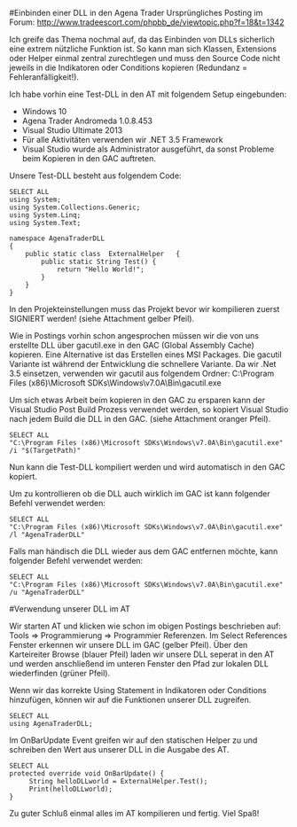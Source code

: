 #Einbinden einer DLL in den Agena Trader
Ursprüngliches Posting im Forum: http://www.tradeescort.com/phpbb_de/viewtopic.php?f=18&t=1342

Ich greife das Thema nochmal auf, da das Einbinden von DLLs sicherlich eine extrem nützliche Funktion ist. 
So kann man sich Klassen, Extensions oder Helper einmal zentral zurechtlegen und muss den Source Code nicht jeweils in die Indikatoren oder Conditions kopieren (Redundanz = Fehleranfälligkeit!).

Ich habe vorhin eine Test-DLL in den AT mit folgendem Setup eingebunden:
+ Windows 10
+ Agena Trader Andromeda 1.0.8.453
+ Visual Studio Ultimate 2013
+ Für alle Aktivitäten verwenden wir .NET 3.5 Framework 
+ Visual Studio wurde als Administrator ausgeführt, da sonst Probleme beim Kopieren in den GAC auftreten.

Unsere Test-DLL besteht aus folgendem Code:
```
SELECT ALL
using System;
using System.Collections.Generic;
using System.Linq;
using System.Text;

namespace AgenaTraderDLL
{
    public static class  ExternalHelper   {
        public static String Test() {
            return "Hello World!";
        }
    }
}
```

In den Projekteinstellungen muss das Projekt bevor wir kompilieren zuerst SIGNIERT werden! (siehe Attachment gelber Pfeil).

Wie in Postings vorhin schon angesprochen müssen wir die von uns erstellte DLL über gacutil.exe in den GAC (Global Assembly Cache) kopieren. Eine Alternative ist das Erstellen eines MSI Packages. Die gacutil Variante ist während der Entwicklung die schnellere Variante.
Da wir .Net 3.5 einsetzen, verwenden wir gacutil aus folgendem Ordner: C:\Program Files (x86)\Microsoft SDKs\Windows\v7.0A\Bin\gacutil.exe

Um sich etwas Arbeit beim kopieren in den GAC zu ersparen kann der Visual Studio Post Build Prozess verwendet werden, so kopiert Visual Studio nach jedem Build die DLL in den GAC.
(siehe Attachment oranger Pfeil).

```
SELECT ALL
"C:\Program Files (x86)\Microsoft SDKs\Windows\v7.0A\Bin\gacutil.exe"  /i "$(TargetPath)"
```

Nun kann die Test-DLL kompiliert werden und wird automatisch in den GAC kopiert.

Um zu kontrollieren ob die DLL auch wirklich im GAC ist kann folgender Befehl verwendet werden:
```
SELECT ALL
"C:\Program Files (x86)\Microsoft SDKs\Windows\v7.0A\Bin\gacutil.exe"  /l "AgenaTraderDLL"
```

Falls man händisch die DLL wieder aus dem GAC entfernen möchte, kann folgender Befehl verwendet werden:
```
SELECT ALL
"C:\Program Files (x86)\Microsoft SDKs\Windows\v7.0A\Bin\gacutil.exe"  /u "AgenaTraderDLL"
```

#Verwendung unserer DLL im AT

Wir starten AT und klicken wie schon im obigen Postings beschrieben auf: Tools => Programmierung => Programmier Referenzen.
Im Select References Fenster erkennen wir unsere DLL im GAC (gelber Pfeil).
Über den Karteireiter Browse (blauer Pfeil) laden wir unsere DLL seperat in den AT und werden anschließend im unteren Fenster den Pfad zur lokalen DLL wiederfinden (grüner Pfeil).

Wenn wir das korrekte Using Statement in Indikatoren oder Conditions hinzufügen, können wir auf die Funktionen unserer DLL zugreifen. 
```
SELECT ALL
using AgenaTraderDLL;
```

Im OnBarUpdate Event greifen wir auf den statischen Helper zu und schreiben den Wert aus unserer DLL in die Ausgabe des AT.

```
SELECT ALL
protected override void OnBarUpdate() {
     String helloDLLworld = ExternalHelper.Test();
     Print(helloDLLworld);
}
```

Zu guter Schluß einmal alles im AT kompilieren und fertig.
Viel Spaß!
